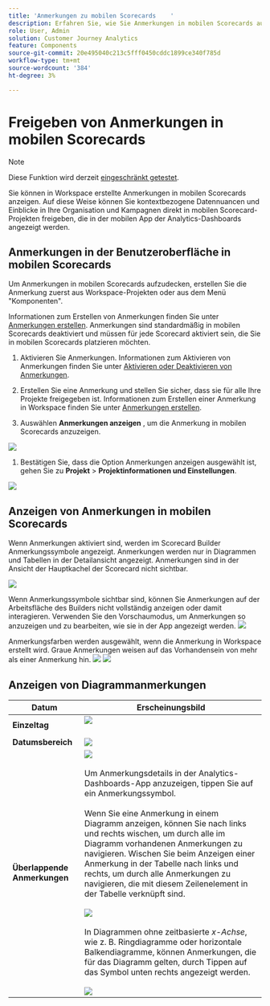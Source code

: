 ```yaml
---
title: 'Anmerkungen zu mobilen Scorecards    '
description: Erfahren Sie, wie Sie Anmerkungen in mobilen Scorecards aufdecken.
role: User, Admin
solution: Customer Journey Analytics
feature: Components
source-git-commit: 20e495040c213c5fff0450cddc1899ce340f785d
workflow-type: tm+mt
source-wordcount: '384'
ht-degree: 3%

---
```



# Freigeben von Anmerkungen in mobilen Scorecards

>[!NOTE]
>
>Diese Funktion wird derzeit [eingeschränkt getestet](/help/release-notes/releases.md).

Sie können in Workspace erstellte Anmerkungen in mobilen Scorecards anzeigen. Auf diese Weise können Sie kontextbezogene Datennuancen und Einblicke in Ihre Organisation und Kampagnen direkt in mobilen Scorecard-Projekten freigeben, die in der mobilen App der Analytics-Dashboards angezeigt werden.

## Anmerkungen in der Benutzeroberfläche in mobilen Scorecards

Um Anmerkungen in mobilen Scorecards aufzudecken, erstellen Sie die Anmerkung zuerst aus Workspace-Projekten oder aus dem Menü &quot;Komponenten&quot;.

Informationen zum Erstellen von Anmerkungen finden Sie unter [Anmerkungen erstellen](create-annotations.md). Anmerkungen sind standardmäßig in mobilen Scorecards deaktiviert und müssen für jede Scorecard aktiviert sein, die Sie in mobilen Scorecards platzieren möchten.

1. Aktivieren Sie Anmerkungen. Informationen zum Aktivieren von Anmerkungen finden Sie unter [Aktivieren oder Deaktivieren von Anmerkungen](https://experienceleague.adobe.com/docs/analytics-platform/using/cja-components/annotations/overview.html?lang=en#turn-annotations-on-or-off).

1. Erstellen Sie eine Anmerkung und stellen Sie sicher, dass sie für alle Ihre Projekte freigegeben ist. Informationen zum Erstellen einer Anmerkung in Workspace finden Sie unter [Anmerkungen erstellen](create-annotations.md).

1. Auswählen **Anmerkungen anzeigen** , um die Anmerkung in mobilen Scorecards anzuzeigen.

![](assets/show-annotations.png)

1. Bestätigen Sie, dass die Option Anmerkungen anzeigen ausgewählt ist, gehen Sie zu **Projekt** > **Projektinformationen und Einstellungen**.

![](assets/project-info-settings.png)

## Anzeigen von Anmerkungen in mobilen Scorecards

Wenn Anmerkungen aktiviert sind, werden im Scorecard Builder Anmerkungssymbole angezeigt. Anmerkungen werden nur in Diagrammen und Tabellen in der Detailansicht angezeigt. Anmerkungen sind in der Ansicht der Hauptkachel der Scorecard nicht sichtbar.

![](assets/view-annotations.png)

Wenn Anmerkungssymbole sichtbar sind, können Sie Anmerkungen auf der Arbeitsfläche des Builders nicht vollständig anzeigen oder damit interagieren. Verwenden Sie den Vorschaumodus, um Anmerkungen so anzuzeigen und zu bearbeiten, wie sie in der App angezeigt werden. ![](assets/preview-icon.png)

Anmerkungsfarben werden ausgewählt, wenn die Anmerkung in Workspace erstellt wird. Graue Anmerkungen weisen auf das Vorhandensein von mehr als einer Anmerkung hin. ![](assets/gray-annotations1.png) ![](assets/gray-annotations2.png)

## Anzeigen von Diagrammanmerkungen

| Datum | Erscheinungsbild |
| --- | --- |
| **Einzeltag** | ![](assets/single-day-mobile-annotations.png)<br></br> |
| **Datumsbereich** | ![](assets/date-range.png) |
| **Überlappende Anmerkungen** | ![](assets/overlapping-annotations.png)<br></br>Um Anmerkungsdetails in der Analytics-Dashboards-App anzuzeigen, tippen Sie auf ein Anmerkungssymbol. <br></br>Wenn Sie eine Anmerkung in einem Diagramm anzeigen, können Sie nach links und rechts wischen, um durch alle im Diagramm vorhandenen Anmerkungen zu navigieren. Wischen Sie beim Anzeigen einer Anmerkung in der Tabelle nach links und rechts, um durch alle Anmerkungen zu navigieren, die mit diesem Zeilenelement in der Tabelle verknüpft sind. <br></br>![](assets/swipe-multiple-annotations.png) <br></br>In Diagrammen ohne zeitbasierte *x-Achse*, wie z. B. Ringdiagramme oder horizontale Balkendiagramme, können Anmerkungen, die für das Diagramm gelten, durch Tippen auf das Symbol unten rechts angezeigt werden.<br></br> ![](assets/charts-without-timebase.png) |
